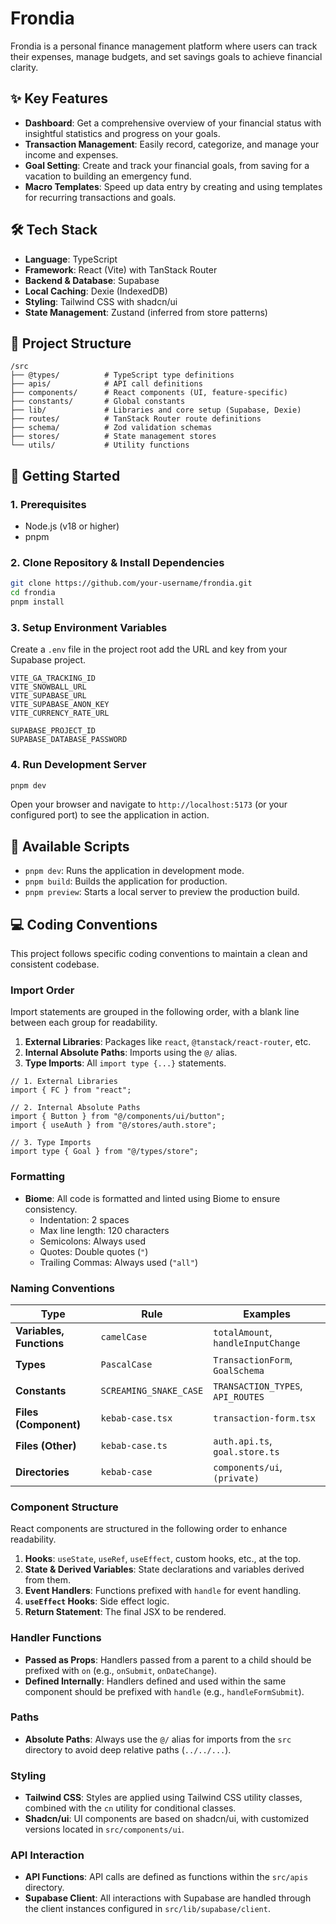# Frondia

Frondia is a personal finance management platform where users can track their expenses, manage budgets, and set savings goals to achieve financial clarity.

## ✨ Key Features

- **Dashboard**: Get a comprehensive overview of your financial status with insightful statistics and progress on your goals.
- **Transaction Management**: Easily record, categorize, and manage your income and expenses.
- **Goal Setting**: Create and track your financial goals, from saving for a vacation to building an emergency fund.
- **Macro Templates**: Speed up data entry by creating and using templates for recurring transactions and goals.

## 🛠️ Tech Stack

- **Language**: TypeScript
- **Framework**: React (Vite) with TanStack Router
- **Backend & Database**: Supabase
- **Local Caching**: Dexie (IndexedDB)
- **Styling**: Tailwind CSS with shadcn/ui
- **State Management**: Zustand (inferred from store patterns)

## 📂 Project Structure

```
/src
├── @types/          # TypeScript type definitions
├── apis/            # API call definitions
├── components/      # React components (UI, feature-specific)
├── constants/       # Global constants
├── lib/             # Libraries and core setup (Supabase, Dexie)
├── routes/          # TanStack Router route definitions
├── schema/          # Zod validation schemas
├── stores/          # State management stores
└── utils/           # Utility functions
```

## 🚀 Getting Started

### 1. Prerequisites

- Node.js (v18 or higher)
- pnpm

### 2. Clone Repository & Install Dependencies

```bash
git clone https://github.com/your-username/frondia.git
cd frondia
pnpm install
```

### 3. Setup Environment Variables

Create a `.env` file in the project root add the URL and key from your Supabase project.

```.env
VITE_GA_TRACKING_ID
VITE_SNOWBALL_URL
VITE_SUPABASE_URL
VITE_SUPABASE_ANON_KEY
VITE_CURRENCY_RATE_URL

SUPABASE_PROJECT_ID
SUPABASE_DATABASE_PASSWORD
```

### 4. Run Development Server

```bash
pnpm dev
```

Open your browser and navigate to `http://localhost:5173` (or your configured port) to see the application in action.

## 📜 Available Scripts

- `pnpm dev`: Runs the application in development mode.
- `pnpm build`: Builds the application for production.
- `pnpm preview`: Starts a local server to preview the production build.

## 💻 Coding Conventions

This project follows specific coding conventions to maintain a clean and consistent codebase.

### Import Order

Import statements are grouped in the following order, with a blank line between each group for readability.

1.  **External Libraries**: Packages like `react`, `@tanstack/react-router`, etc.
2.  **Internal Absolute Paths**: Imports using the `@/` alias.
3.  **Type Imports**: All `import type {...}` statements.

```tsx
// 1. External Libraries
import { FC } from "react";

// 2. Internal Absolute Paths
import { Button } from "@/components/ui/button";
import { useAuth } from "@/stores/auth.store";

// 3. Type Imports
import type { Goal } from "@/types/store";
```

### Formatting

- **Biome**: All code is formatted and linted using Biome to ensure consistency.
  - Indentation: 2 spaces
  - Max line length: 120 characters
  - Semicolons: Always used
  - Quotes: Double quotes (`"`)
  - Trailing Commas: Always used (`"all"`)

### Naming Conventions

| Type                | Rule                   | Examples                          |
| ------------------- | ---------------------- | --------------------------------- |
| **Variables, Functions** | `camelCase`            | `totalAmount`, `handleInputChange` |
| **Types**  | `PascalCase`           | `TransactionForm`, `GoalSchema`   |
| **Constants**       | `SCREAMING_SNAKE_CASE` | `TRANSACTION_TYPES`, `API_ROUTES` |
| **Files (Component)** | `kebab-case.tsx`       | `transaction-form.tsx`            |
| **Files (Other)**   | `kebab-case.ts`        | `auth.api.ts`, `goal.store.ts`    |
| **Directories**     | `kebab-case`           | `components/ui`, `(private)`      |

### Component Structure

React components are structured in the following order to enhance readability.

1.  **Hooks**: `useState`, `useRef`, `useEffect`, custom hooks, etc., at the top.
2.  **State & Derived Variables**: State declarations and variables derived from them.
3.  **Event Handlers**: Functions prefixed with `handle` for event handling.
4.  **`useEffect` Hooks**: Side effect logic.
5.  **Return Statement**: The final JSX to be rendered.

### Handler Functions

- **Passed as Props**: Handlers passed from a parent to a child should be prefixed with `on` (e.g., `onSubmit`, `onDateChange`).
- **Defined Internally**: Handlers defined and used within the same component should be prefixed with `handle` (e.g., `handleFormSubmit`).

### Paths

- **Absolute Paths**: Always use the `@/` alias for imports from the `src` directory to avoid deep relative paths (`../../...`).

### Styling

- **Tailwind CSS**: Styles are applied using Tailwind CSS utility classes, combined with the `cn` utility for conditional classes.
- **Shadcn/ui**: UI components are based on shadcn/ui, with customized versions located in `src/components/ui`.

### API Interaction

- **API Functions**: API calls are defined as functions within the `src/apis` directory.
- **Supabase Client**: All interactions with Supabase are handled through the client instances configured in `src/lib/supabase/client`.